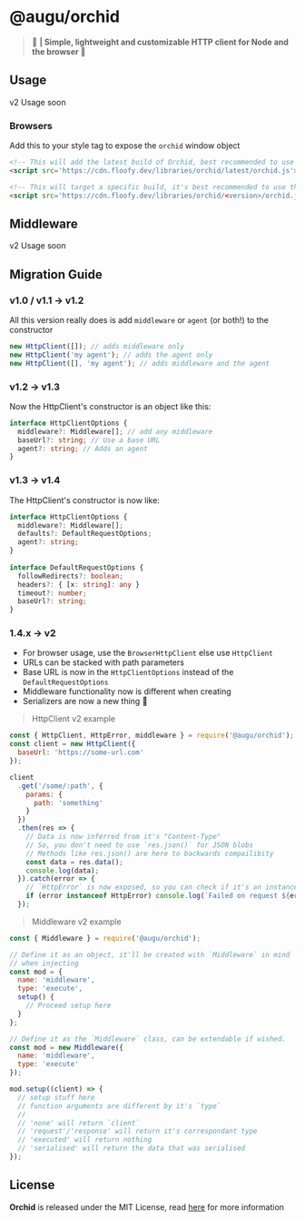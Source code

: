 # @augu/orchid
> :flight_arrival: **| Simple, lightweight and customizable HTTP client for Node and the browser :rocket:**

## Usage
v2 Usage soon

### Browsers
Add this to your style tag to expose the `orchid` window object

```html
<!-- This will add the latest build of Orchid, best recommended to use this! -->
<script src='https://cdn.floofy.dev/libraries/orchid/latest/orchid.js'></script>

<!-- This will target a specific build, it's best recommended to use the latest build -->
<script src='https://cdn.floofy.dev/libraries/orchid/<version>/orchid.js'></script>
```

## Middleware
v2 Usage soon

## Migration Guide
### v1.0 / v1.1 -> v1.2
All this version really does is add `middleware` or `agent` (or both!) to the constructor

```js
new HttpClient([]); // adds middleware only
new HttpClient('my agent'); // adds the agent only
new HttpClient([], 'my agent'); // adds middleware and the agent
```

### v1.2 -> v1.3
Now the HttpClient's constructor is an object like this:

```ts
interface HttpClientOptions {
  middleware?: Middleware[]; // add any middleware
  baseUrl?: string; // Use a base URL
  agent?: string; // Adds an agent
}
```

### v1.3 -> v1.4
The HttpClient's constructor is now like:

```ts
interface HttpClientOptions {
  middleware?: Middleware[];
  defaults?: DefaultRequestOptions;
  agent?: string;
}
    
interface DefaultRequestOptions {
  followRedirects?: boolean;
  headers?: { [x: string]: any }
  timeout?: number;
  baseUrl?: string;
}
```

### 1.4.x -> v2
- For browser usage, use the `BrowserHttpClient` else use `HttpClient`
- URLs can be stacked with path parameters
- Base URL is now in the `HttpClientOptions` instead of the `DefaultRequestOptions`
- Middleware functionality now is different when creating
- Serializers are now a new thing :tada:

> HttpClient v2 example

```js
const { HttpClient, HttpError, middleware } = require('@augu/orchid');
const client = new HttpClient({
  baseUrl: 'https://some-url.com'
});

client
  .get('/some/:path', {
    params: {
      path: 'something'
    }
  })
  .then(res => {
    // Data is now inferred from it's "Content-Type"
    // So, you don't need to use `res.json()` for JSON blobs
    // Methods like res.json() are here to backwards compailibity
    const data = res.data();
    console.log(data);
  }).catch(error => {
    // `HttpError` is now exposed, so you can check if it's an instance of `HttpError`
    if (error instanceof HttpError) console.log(`Failed on request ${error.url} (${error.status}):\n${error.message}`);
  });
```

> Middleware v2 example

```js
const { Middleware } = require('@augu/orchid');

// Define it as an object, it'll be created with `Middleware` in mind
// when injecting
const mod = {
  name: 'middleware',
  type: 'execute',
  setup() {
    // Proceed setup here
  }
};

// Define it as the `Middleware` class, can be extendable if wished.
const mod = new Middleware({
  name: 'middleware',
  type: 'execute'
});

mod.setup((client) => {
  // setup stuff here
  // function arguments are different by it's `type`
  // 
  // 'none' will return `client`
  // 'request'/'response' will return it's correspondant type
  // 'executed' will return nothing
  // 'serialised' will return the data that was serialised
});
```

## License
**Orchid** is released under the MIT License, read [here](/LICENSE) for more information